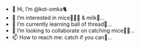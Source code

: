 - 👋 Hi, I’m @kot-omka🐈
- 👀 I’m interested in mice🐀🐀🐀 & milk🥛...
- 🌱 I’m currently learning ball of thread🧶...
- 💞️ I’m looking to collaborate on catching mice🦸‍♂️...
- 📫 How to reach me: catch if you can🎣...

